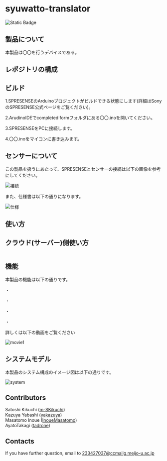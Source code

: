 # syuwatto-translator

![Static Badge](https://img.shields.io/badge/Sony-Spresense-blue)

## 製品について
本製品は〇〇を行うデバイスである。

## レポジトリの構成

## ビルド
1.SPRESENSEのArduinoプロジェクトがビルドできる状態にします(詳細はSonyのSPRESENSE公式ページをご覧ください)。

2.ArudinoIDEでcompleted formフォルダにある〇〇.inoを開いてください。

3.SPRESENSEをPCに接続します。

4.〇〇.inoをマイコンに書き込みます。

## センサーについて
この製品を扱うにあたって、SPRESENSEとセンサーの接続は以下の画像を参考にしてください。

![接続](./image/image1.png)

また、仕様書は以下の通りになります。

![仕様](./image/image2.png)

## 使い方


## クラウド(サーバー)側使い方
```bash

```

## 機能
本製品の機能は以下の通りです。

・

・

・

・

詳しくは以下の動画をご覧ください

![movie1](https://github.com/rsdlab/syuwatto-translator/assets/105686812/fd62dd02-c0c1-43e5-8c7f-474890054772)

## システムモデル

本製品のシステム構成のイメージ図は以下の通りです。





![system](./image/system.png)

## Contributors
Satoshi Kikuchi ([m-SKikuchi](https://github.com/m-SKikuchi))<br>
Kazuya Yabashi ([yakazuya](https://github.com/yakazuya))<br>
Masatomo Inoue ([InoueMasatomo](https://github.com/InoueMasatomo))<br>
AyatoTakagi ([tadrone](https://github.com/tadrone))

## Contacts
If you have further question, email to 233427037@ccmailg.meijo-u.ac.jp
